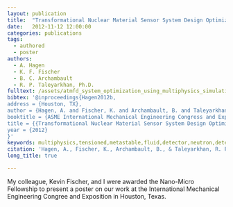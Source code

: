 ```yaml
---
layout: publication
title:  "Transformational Nuclear Material Sensor System Design Optimization Using Multiphysics Simulation"
date:   2012-11-12 12:00:00
categories: publications
tags:
  - authored
  - poster
authors:
  - A. Hagen
  - K. F. Fischer
  - B. C. Archambault
  - R. P. Taleyarkhan, Ph.D.
fulltext: /assets/atmfd_system_optimization_using_multiphysics_simulation_(imece_poster_final).pdf
bibtex: '@inproceedings{Hagen2012b,
address = {Houston, TX},
author = {Hagen, A. and Fischer, K. and Archambault, B. and Taleyarkhan, R. P.},
booktitle = {ASME International Mechanical Engineering Congress and Exposition},
title = {{Transformational Nuclear Material Sensor System Design Optimization Using Multiphysics Simulation}},
year = {2012}
}'
keywords: multiphysics,tensioned,metastable,fluid,detector,neutron,detection
citation: 'Hagen, A., Fischer, K., Archambault, B., & Taleyarkhan, R. P. (2012). Transformational Nuclear Material Sensor System Design Optimization Using Multiphysics Simulation. In ASME International Mechanical Engineering Congress and Exposition. Houston, TX.'
long_title: true

---
```


My colleague, Kevin Fischer, and I were awarded the Nano-Micro Fellowship to present a poster on our work at the International Mechanical Engineering Congree and Exposition in Houston, Texas.
